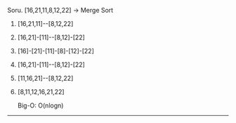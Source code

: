Soru.      [16,21,11,8,12,22] -> Merge Sort

1. [16,21,11]--[8,12,22]

2. [16,21]-[11]--[8,12]-[22]

3. [16]-[21]-[11]-[8]-[12]-[22]

4. [16,21]-[11]--[8,12]-[22]

5. [11,16,21]--[8,12,22]

6. [8,11,12,16,21,22]

   Big-O: O(nlogn)

------


